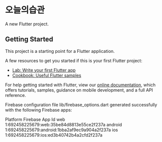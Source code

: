# 오늘의습관

A new Flutter project.

## Getting Started

This project is a starting point for a Flutter application.

A few resources to get you started if this is your first Flutter project:

- [Lab: Write your first Flutter app](https://flutter.dev/docs/get-started/codelab)
- [Cookbook: Useful Flutter samples](https://flutter.dev/docs/cookbook)

For help getting started with Flutter, view our
[online documentation](https://flutter.dev/docs), which offers tutorials,
samples, guidance on mobile development, and a full API reference.

Firebase configuration file lib/firebase_options.dart generated successfully with the following Firebase apps:

Platform  Firebase App Id
web       1:692458225679:web:35be84d8813e55ce2f237a
android   1:692458225679:android:1bba2af9ec9a904a2f237a
ios       1:692458225679:ios:ed3b40742b4a2cfd2f237a
